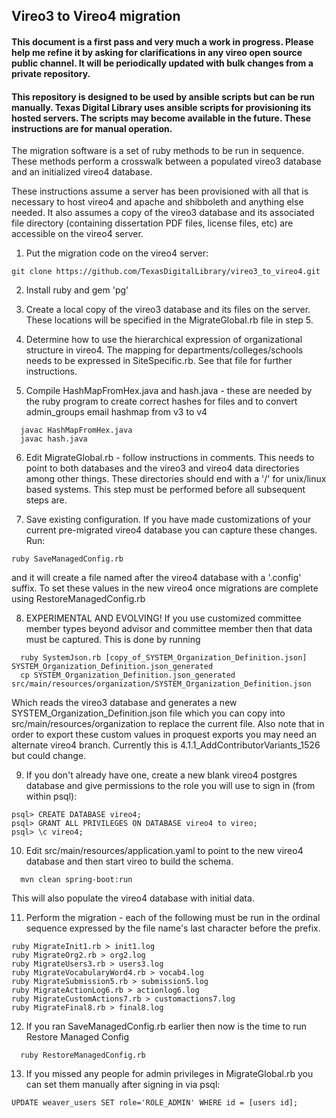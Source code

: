 ## Vireo3 to Vireo4 migration

#### This document is a first pass and very much a work in progress.  Please help me refine it by asking for clarifications in any vireo open source public channel.  It will be periodically updated with bulk changes from a private repository.

#### This repository is designed to be used by ansible scripts but can be run manually.  Texas Digital Library uses ansible scripts for provisioning its hosted servers.  The scripts may become available in the future.  These instructions are for manual operation.

The migration software is a set of ruby methods to be run in sequence.  These methods perform a crosswalk between a populated vireo3 database and an initialized vireo4 database.

These instructions assume a server has been provisioned with all that is necessary to host vireo4 and apache and shibboleth and anything else needed.  It also assumes a copy of the vireo3 database and its associated file directory (containing dissertation PDF files, license files, etc) are accessible on the vireo4 server.


1.  Put the migration code on the vireo4 server:
```
git clone https://github.com/TexasDigitalLibrary/vireo3_to_vireo4.git
```

2.  Install ruby and gem 'pg'


3.  Create a local copy of the vireo3 database and its files on the server.  These locations will be specified in the MigrateGlobal.rb file in step 5. 


4.  Determine how to use the hierarchical expression of organizational structure in vireo4.  The mapping for departments/colleges/schools needs to be expressed in
SiteSpecific.rb.  See that file for further instructions.


5.  Compile HashMapFromHex.java and hash.java - these are needed by the ruby program to create correct hashes for files and to convert admin_groups email hashmap from v3 to v4
```
  javac HashMapFromHex.java
  javac hash.java
```


6.  Edit MigrateGlobal.rb - follow instructions in comments.  This needs to point to both databases and the vireo3 and vireo4 data directories among other things.  These directories should end with a '/' for unix/linux based systems.  This step must be performed before all subsequent steps are.


7.  Save existing configuration.
If you have made customizations of your current pre-migrated vireo4 database you can capture these changes.  Run:
```
ruby SaveManagedConfig.rb
```
and it will create a file named after the vireo4 database with a '.config' suffix.
To set these values in the new vireo4 once migrations are complete using RestoreManagedConfig.rb


8.  EXPERIMENTAL AND EVOLVING! If you use customized committee member types beyond advisor and committee member then that data must be captured.  This is done by running 
```
  ruby SystemJson.rb [copy_of_SYSTEM_Organization_Definition.json] SYSTEM_Organization_Definition.json_generated
  cp SYSTEM_Organization_Definition.json_generated src/main/resources/organization/SYSTEM_Organization_Definition.json
```
Which reads the vireo3 database and generates a new SYSTEM_Organization_Definition.json file which you can copy into src/main/resources/organization to replace the current file.
Also note that in order to export these custom values in proquest exports you may need an alternate vireo4 branch.  Currently this is 4.1.1_AddContributorVariants_1526 but could change.


9.  If you don't already have one, create a new blank vireo4 postgres database and give permissions to the role you will use to sign in (from within psql):
```
psql> CREATE DATABASE vireo4;
psql> GRANT ALL PRIVILEGES ON DATABASE vireo4 to vireo;
psql> \c vireo4;
```


10.  Edit src/main/resources/application.yaml to point to the new vireo4 database and then start vireo to build the schema.
```
  mvn clean spring-boot:run
```
This will also populate the vireo4 database with initial data.


11.  Perform the migration - each of the following must be run in the ordinal sequence expressed by the file name's last character before the prefix.
```
ruby MigrateInit1.rb > init1.log
ruby MigrateOrg2.rb > org2.log
ruby MigrateUsers3.rb > users3.log
ruby MigrateVocabularyWord4.rb > vocab4.log
ruby MigrateSubmission5.rb > submission5.log
ruby MigrateActionLog6.rb > actionlog6.log
ruby MigrateCustomActions7.rb > customactions7.log
ruby MigrateFinal8.rb > final8.log
```


12.  If you ran SaveManagedConfig.rb earlier then now is the time to run Restore Managed Config
```
  ruby RestoreManagedConfig.rb
```


13.  If you missed any people for admin privileges in MigrateGlobal.rb you can set them manually after signing in via psql:
```
UPDATE weaver_users SET role='ROLE_ADMIN' WHERE id = [users id];
```


